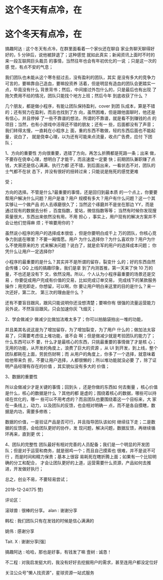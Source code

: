 # 这个冬天有点冷，在

# 这个冬天有点冷，在

搞趣阿达 : 这个冬天有点冷，在群里面看着一个家伙还在聊自 家业务聊天聊得好好的，5 分钟后，说他被辞退了；这种感觉 就如此真实；新闻资讯上面时不时的来一段互联网巨头裁员 的事情，当然往年也会有年初优化的一说 ；只是这一次的感 觉，有点不安的气息；

我们团队也未能从这个寒冬挺过去，没有盈利的团队，其实 是没有多大的竞争力可言的，要嘛靠自己造血，要嘛投资养 活着，但是明显有造血的团队会更踏实一点，毕竟没有什么 背景背书；然后，中间接过外包什么的，只是最后也有出现 了拖欠费用不给的情况，团队只能找个地方上班；然后今年 到底收获了什么 ？

几个朋友，都是做小程序，有能让团队保持盈利，cover 到团 队成本，算是不错的；还有努力在盈利，而且也找到了方 向，虽然困难，但是跟他面聊时，他还是有信心，并且停掉 了一些不靠谱的想法，所谓的不靠谱，就是看不到赚钱的点 的项目；当然，也有小游戏中活得还不错的朋友；还有一 些，后面都没有了声音；我们转得太慢，一直耗在小程序上 面，重的东西不敢做，轻的东西后面也不能起量，说白了， 就是侥幸心理，以为还有可能来点流量，收点广告费，应付 下团队；

1、方向的重要性 方向很重要，选错了方向，再怎么折腾都是死路一条；出来 做，不要存在侥幸心理，想明白了才能干，而且速度一定要 快；前期团队兼职赚了点钱，大家还是信心满满，执行力都 还不错，到后面出来，一看状态不对，团队的士气都不在状 态下，并没有很好的扭转过来；只能说是拖死的感觉更难

受；

方向的选择。不管是什么?最重要的事情，还是回归到最本质 的一个点上，你要要帮用户解决什么问题？用户是谁？用户 规模有多大？用户有什么问题？这一个其实够让一个做产品 的人去琢磨很久了；当然这个琢磨并不是坐在那边 YY，而是 通过现有的数据去分析 ，百度指数，爱站，微信指数等等； 当然有时候你发现搜索量很大，东西出来依然没有用，不用 担心 ，事实上，用户现有的解决方案并不会让他们觉得麻 烦；干嘛要用你的？

虽然说小程序的用户的选择成本很低 ，但是你要明白成千上 万的团队，你核心竞争力到底在哪里？不要一厢情愿。用户 为什么选择你？为什么喜欢你？用户为什么不使用原来的方 式来解决问题？说白了，就是俞军的用户的选择成本问题； 你凭什么让用户一定选择你?

小程序的最重要的是什么？其实并不是所谓的留存，裂变什 么的；好的东西自然会传播；QQ 上线的搞趣印象，我们是拿 到了内测首推，第一天来了快 10 万的量，不也还是没有下 文，依然没用。所以，个人认为小程序最重要的场景还是交 易 ，你要促成用户完成有价值的交易，比如完成订单交易， 完成线下的某款服务操作；用完即走，你想留，可以啊，你 要让用户明白来这里的目的是什么？来一次还好，第二次， 第三次的理由是什么 ？

还有不要盲目跟风，跟风只能说明你还没想清楚；要嘛你有 很强的流量运营能力另外说，不然盲目跟风，只会加速你灰 飞烟灭；

2、学会做减少 做减少比做加法难太多了；你可以拍脑袋拍出一堆的功能，

并且美其名说这是为了增加留存，为了增加裂变，为了用户 什么的；做加法太容易了，只需要考虑往上堆功能，谁不会 啊；但是做减少就是考验团队的能力了；什么东西可以不 要，什么才是最核心的东西，只挑最重要的事情做了才是核 心；无用的功能，从开发的角度上，浪费了巨大的资源 ，从 UI 到开发，到上线，整个团队都耗在上面，劳民伤财啊；而 从用户的角度上，你多了一个选择，就意味着给他带来负 担，不要让用户选择，人都很懒的；所以堆功能就没必要 了，除了证明产品经理有存在的价值 ，其实貌似没有多大的 价值；

3、数据的重要性

所以会做减少才是关键的事情；回到头 ，还是你做的东西如 何去衡量 ，核心价值是什么，核心的数据是什么 ？其他的都 是虚的；围绕着核心的数据，哪些可以持续在优化的，哪一 些可以不用考虑的？而且团队也要围绕着这一个目标来，大 家在一条线上，动力，以及团队的反馈，也会相对明确一 点，而不是各自摸瞎，数据是内功，需要多修练；

数据的价值，一是验证产品是否可行，并且指导团队该如何 继续往下走；二是数据的反馈感，会给团队更好的协作，发 现问题，解决问题，数据反馈，再继续循环再来，直到更 优；

4、团队的完整性 团队最好有相对完善的人员配备；我们是一个明显的开发团 队；但是对于运营和商务，就是弱鸡一个；而且自己摸索也 很难，并不是说不可行 ，而是时间和精力保贵；基本上很容 易耗死在瞎折腾上面；如果有一个比较明确的分工和配合， 才会让团队更好的上道，运营需要什么资源，产品如何去推 进，开发做好执行；

总之，创业不易，不要轻易尝试；

2018-12-24(175 赞)

评论区：

滚球兽 : 很棒的分享。 alan : 谢谢分享

韩松 : 我们团队只有在发钱的时候是信心满满的

姚伟 : 感谢分享

Tait. X : 谢谢分享[强]

搞趣阿达 : 哈哈，那也是好事，有钱发了嘛 壹树 : 诚恳！

不二程 : 对我启发挺大的，我没有好好去挖掘用户的需求，甚至连用户都没定位好

关注公众号"懒人找资源"，星球资源一站式服务